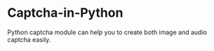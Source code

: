 # Captcha-in-Python
Python captcha module can help you to create both image and audio captcha easily.
